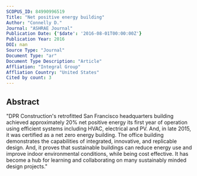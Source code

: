 ```yaml
---
SCOPUS_ID: 84990996519
Title: "Net positive energy building"
Author: "Connelly D."
Journal: "ASHRAE Journal"
Publication Date: {'$date': '2016-08-01T00:00:00Z'}
Publication Year: 2016
DOI: nan
Source Type: "Journal"
Document Type: "ar"
Document Type Description: "Article"
Affliation: "Integral Group"
Affliation Country: "United States"
Cited by count: 3
---
```


## Abstract
"DPR Construction's retrofitted San Francisco headquarters building achieved approximately 20% net positive energy its first year of operation using efficient systems including HVAC, electrical and PV. And, in late 2015, it was certified as a net zero energy building. The office building demonstrates the capabilities of integrated, innovative, and replicable design. And, it proves that sustainable buildings can reduce energy use and improve indoor environmental conditions, while being cost effective. It has become a hub for learning and collaborating on many sustainably minded design projects."

